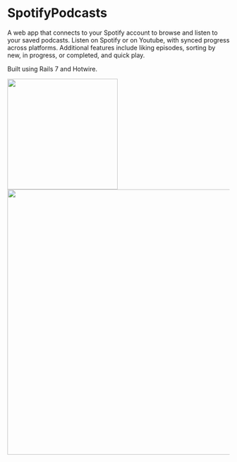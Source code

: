 # SpotifyPodcasts

A web app that connects to your Spotify account to browse and listen to your saved podcasts. Listen on Spotify or on Youtube, with synced progress across platforms. Additional features include liking episodes, sorting by new, in progress, or completed, and quick play. 

Built using Rails 7 and Hotwire.

<img src="https://github.com/varkum/SpotifyPodcasts/assets/57076268/e225f63a-2432-47fb-aa81-6513965ef95e" width="250px">
<img src="https://github.com/varkum/SpotifyPodcasts/assets/57076268/630f2620-335c-4e54-958a-5f1da95d67e1" width="600px">

